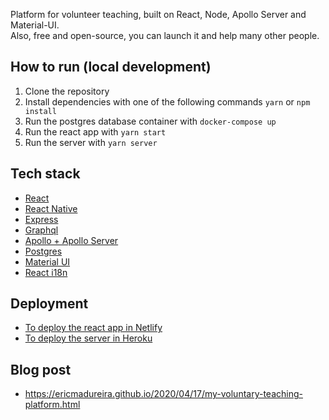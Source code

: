 Platform for volunteer teaching, built on React, Node, Apollo Server and Material-UI.  
Also, free and open-source, you can launch it and help many other people.

## How to run (local development)
1. Clone the repository
2. Install dependencies with one of the following commands `yarn` or `npm install`
3. Run the postgres database container with `docker-compose up`
4. Run the react app with `yarn start`
5. Run the server with `yarn server`

## Tech stack
- [React](https://reactjs.org/)
- [React Native](https://reactnative.dev/)
- [Express](https://expressjs.com/)
- [Graphql](https://graphql.org/)
- [Apollo + Apollo Server](https://www.apollographql.com/)
- [Postgres](https://www.postgresql.org/)
- [Material UI](https://material-ui.com/)
- [React i18n](https://react.i18next.com/)

## Deployment
- [To deploy the react app in Netlify](https://www.netlify.com/blog/2016/07/22/deploy-react-apps-in-less-than-30-seconds/)
- [To deploy the server in Heroku](https://devcenter.heroku.com/articles/getting-started-with-nodejs)

## Blog post
- https://ericmadureira.github.io/2020/04/17/my-voluntary-teaching-platform.html
